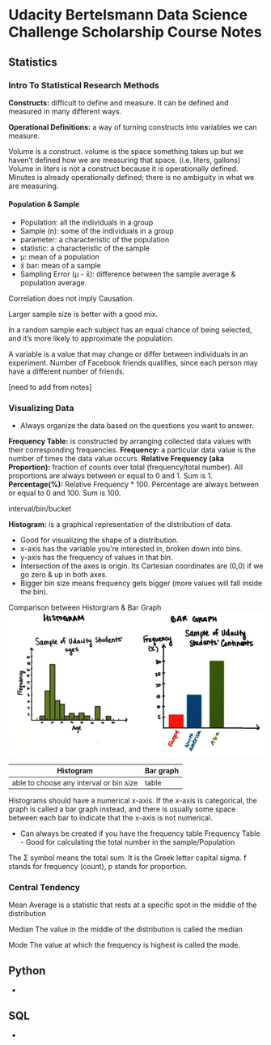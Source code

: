 # Udacity Bertelsmann Data Science Challenge Scholarship Course Notes

## Statistics

### Intro To Statistical Research Methods

**Constructs:** difficult to define and measure. It can be defined and measured in many different ways.

**Operational Definitions:** a way of turning constructs into variables we can measure.

Volume is a construct. volume is the space something takes up but we haven’t defined how we are measuring that space. (i.e. liters, gallons) Volume in liters is not a construct because it is operationally defined. Minutes is already operationally defined; there is no ambiguity in what we are measuring.

#### Population & Sample
- Population: all the individuals in a group
- Sample (n): some of the individuals in a group
- parameter: a characteristic of the population
- statistic: a characteristic of the sample
- μ: mean of a population
- x̄ bar: mean of a sample
- Sampling Error (μ - x̄): difference between the sample average & population average.

Correlation does not imply Causation.

Larger sample size is better with a good mix.

In a random sample each subject has an equal chance of being selected, and it’s more likely to approximate the population.


A variable is a value that may change or differ between individuals in an experiment. Number of Facebook friends qualifies, since each person may have a different number of friends.

[need to add from notes]

### Visualizing Data

- Always organize the data based on the questions you want to answer.

**Frequency Table:** is constructed by arranging collected data values with their corresponding frequencies.
**Frequency:** a particular data value is the number of times the data value occurs.
**Relative Frequency (aka Proportion):** fraction of counts over total (frequency/total number). All proportions are always between or equal to 0 and 1. Sum is 1.
**Percentage(%):** Relative Frequency * 100. Percentage are always between or equal to 0 and 100. Sum is 100.


interval/bin/bucket

**Histogram:** is a graphical representation of the distribution of data.
- Good for visualizing the shape of a distribution.
- x-axis has the variable you're interested in, broken down into bins.
- y-axis has the frequency of values in that bin.
- Intersection of the axes is origin. Its Cartesian coordinates are (0,0) if we go zero & up in both axes.
- Bigger bin size means frequency gets bigger (more values will fall inside the bin).

Comparison between Historgram & Bar Graph
![Histogram vs Bar Graph](Screenshots/01.png "Histogram vs Bar Graph")

| Histogram | Bar graph   |
|------|------|
|able to choose any interval or bin size  | table|

Histograms should have a numerical x-axis. If the x-axis is categorical, the graph is called a bar graph instead, and there is usually some space between each bar to indicate that the x-axis is not numerical.


- Can always be created if you have the frequency table
Frequency Table - Good for calculating the total number in the sample/Population


The Σ symbol means the total sum. It is the Greek letter capital sigma. f stands for frequency (count), p stands for proportion.


### Central Tendency

Mean
Average is a statistic that rests at a specific spot in the middle of the distribution

Median
The value in the middle of the distribution is called the median

Mode
The value at which the frequency is highest is called the mode.



## Python
-

## SQL
-
